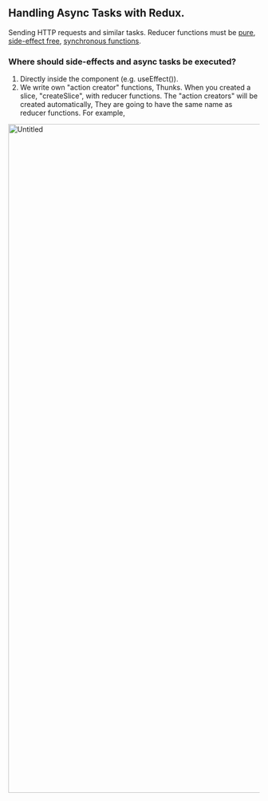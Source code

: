 ## Handling Async Tasks with Redux.
Sending HTTP requests and similar tasks.
Reducer functions must be <ins>pure</ins>, <ins>side-effect free</ins>, <ins>synchronous functions</ins>.

### Where should side-effects and async tasks be executed?
1) Directly inside the component (e.g. useEffect()).
2) We write own "action creator" functions, Thunks. When you created a slice, "createSlice", with reducer functions. The "action creators" will be created automatically, They are going to have the same name as reducer functions. For example,
  
<img width="1340" alt="Untitled" src="https://user-images.githubusercontent.com/51529613/235847888-75f185e0-6894-4db8-a041-e497cbedd5c8.png">
